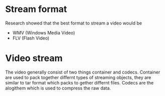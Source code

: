 # Stream format
Research showed that the best format to stream a video would be

- WMV (Windows Media Video)
- FLV (Flash Video)

# Video stream
The video generally consist of two things container and codecs.
Container are used to pack together differnt types of streaming objects,
they are similar to tar format which packs to gether differnt files. Codecs are
the alogithem which is used to compress the raw data.
